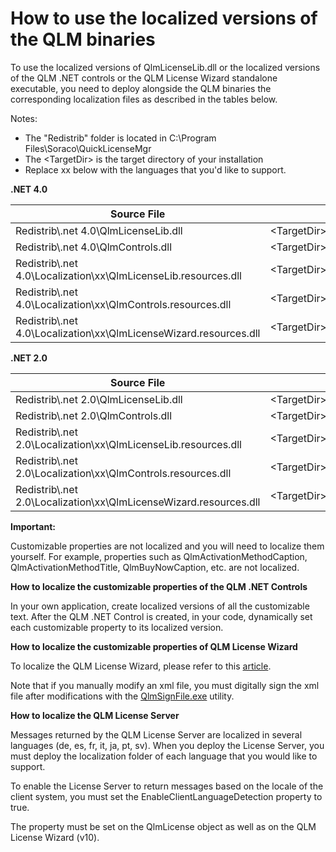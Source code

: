 # How to use the localized versions of the QLM binaries

To use the localized versions of QlmLicenseLib.dll or the localized versions of the QLM .NET controls or the QLM License Wizard standalone executable, you need to deploy alongside the QLM binaries the corresponding localization files as described in the tables below.

&#x20;Notes:

* The "Redistrib" folder is located in C:\Program Files\Soraco\QuickLicenseMgr
* The \<TargetDir> is the target directory of your installation
* Replace xx below with the languages that you'd like to support.

&#x20;

**.NET 4.0**

| **Source File**                                                    | **Destination file**                           |
| ------------------------------------------------------------------ | ---------------------------------------------- |
| Redistrib\\.net 4.0\QlmLicenseLib.dll                              | \<TargetDir>\QlmLicenseLib.dll                 |
| Redistrib\\.net 4.0\QlmControls.dll                                | \<TargetDir>QlmControls.dll                    |
| Redistrib\\.net 4.0\Localization\xx\QlmLicenseLib.resources.dll    | \<TargetDir>\xx\QlmLicenseLib.resources.dll    |
| Redistrib\\.net 4.0\Localization\xx\QlmControls.resources.dll      | \<TargetDir>\xx\QlmControls.resources.dll      |
| Redistrib\\.net 4.0\Localization\xx\QlmLicenseWizard.resources.dll | \<TargetDir>\xx\QlmLicenseWizard.resources.dll |

&#x20;

**.NET 2.0**

| **Source File**                                                    | **Destination file**                           |
| ------------------------------------------------------------------ | ---------------------------------------------- |
| Redistrib\\.net 2.0\QlmLicenseLib.dll                              | \<TargetDir>\QlmLicenseLib.dll                 |
| Redistrib\\.net 2.0\QlmControls.dll                                | \<TargetDir>QlmControls.dll                    |
| Redistrib\\.net 2.0\Localization\xx\QlmLicenseLib.resources.dll    | \<TargetDir>\xx\QlmLicenseLib.resources.dll    |
| Redistrib\\.net 2.0\Localization\xx\QlmControls.resources.dll      | \<TargetDir>\xx\QlmControls.resources.dll      |
| Redistrib\\.net 2.0\Localization\xx\QlmLicenseWizard.resources.dll | \<TargetDir>\xx\QlmLicenseWizard.resources.dll |

&#x20;

**Important:**&#x20;

Customizable properties are not localized and you will need to localize them yourself. For example, properties such as QlmActivationMethodCaption, QlmActivationMethodTitle, QlmBuyNowCaption, etc. are not localized.

&#x20;

**How to localize the customizable properties of the QLM .NET Controls**

In your own application, create localized versions of all the customizable text. After the QLM .NET Control is created, in your code, dynamically set each customizable property to its localized version.

**How to localize the customizable properties of QLM License Wizard**

To localize the QLM License Wizard, please refer to this [article](https://support.soraco.co/hc/en-us/articles/360024474812-QLM-License-Wizard-localization).

Note that if you manually modify an xml file, you must digitally sign the xml file after modifications with the [QlmSignFile.exe](https://support.soraco.co/hc/en-us/articles/360021354692) utility.

&#x20;

**How to localize the QLM License Server**

Messages returned by the QLM License Server are localized in several languages (de, es, fr, it, ja, pt, sv). When you deploy the License Server, you must deploy the localization folder of each language that you would like to support.

To enable the License Server to return messages based on the locale of the client system, you must set the EnableClientLanguageDetection property to true.

The property must be set on the QlmLicense object as well as on the QLM License Wizard (v10).
